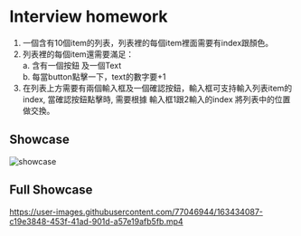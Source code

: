 # Interview homework

1. 一個含有10個item的列表，列表裡的每個item裡面需要有index跟顏色。
2. 列表裡的每個item還需要滿足： </br>
a. 含有一個按鈕 及一個Text </br>
b. 每當button點擊一下，text的數字要+1
3. 在列表上方需要有兩個輸入框及一個確認按鈕，輸入框可支持輸入列表item的index, 當確認按鈕點擊時,  需要根據 輸入框1跟2輸入的index 將列表中的位置做交換。

## Showcase

![showcase](https://user-images.githubusercontent.com/77046944/163434055-39566f81-a871-42ed-b4a1-6544ea4589ee.gif)

## Full Showcase

https://user-images.githubusercontent.com/77046944/163434087-c19e3848-453f-41ad-901d-a57e19afb5fb.mp4



